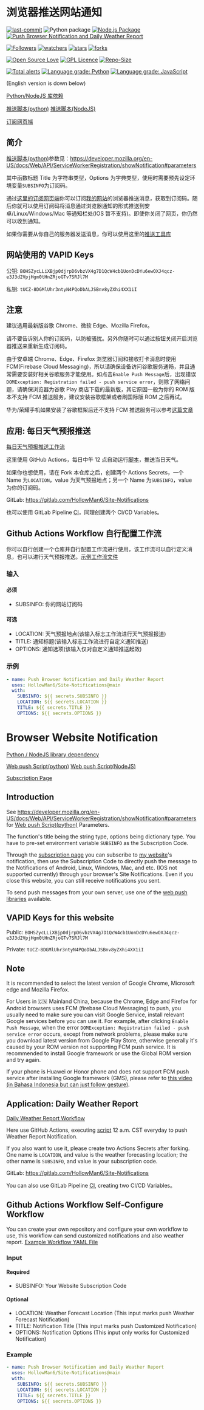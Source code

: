 # 浏览器推送网站通知

[![last-commit](https://img.shields.io/github/last-commit/HollowMan6/Site-Notifications)](https://github.com/HollowMan6/Site-Notifications/graphs/commit-activity)
![Python package](https://github.com/HollowMan6/Site-Notifications/workflows/Python%20package/badge.svg)
[![Node.js Package](https://github.com/HollowMan6/Site-Notifications/actions/workflows/npm-publish.yml/badge.svg)](https://github.com/HollowMan6/Site-Notifications/actions/workflows/npm-publish.yml)
[![Push Browser Notification and Daily Weather Report](https://github.com/HollowMan6/Site-Notifications/actions/workflows/notification.yml/badge.svg)](https://github.com/HollowMan6/Site-Notifications/actions/workflows/notification.yml)

[![Followers](https://img.shields.io/github/followers/HollowMan6?style=social)](https://github.com/HollowMan6?tab=followers)
[![watchers](https://img.shields.io/github/watchers/HollowMan6/Site-Notifications?style=social)](https://github.com/HollowMan6/Site-Notifications/watchers)
[![stars](https://img.shields.io/github/stars/HollowMan6/Site-Notifications?style=social)](https://github.com/HollowMan6/Site-Notifications/stargazers)
[![forks](https://img.shields.io/github/forks/HollowMan6/Site-Notifications?style=social)](https://github.com/HollowMan6/Site-Notifications/network/members)

[![Open Source Love](https://img.shields.io/badge/-%E2%9D%A4%20Open%20Source-Green?style=flat-square&logo=Github&logoColor=white&link=https://hollowman6.github.io/fund.html)](https://hollowman6.github.io/fund.html)
[![GPL Licence](https://img.shields.io/badge/license-GPL-blue)](https://opensource.org/licenses/GPL-3.0/)
[![Repo-Size](https://img.shields.io/github/repo-size/HollowMan6/Site-Notifications.svg)](https://github.com/HollowMan6/Site-Notifications/archive/main.zip)

[![Total alerts](https://img.shields.io/lgtm/alerts/g/HollowMan6/Site-Notifications.svg?logo=lgtm&logoWidth=18)](https://lgtm.com/projects/g/HollowMan6/Site-Notifications/alerts/)
[![Language grade: Python](https://img.shields.io/lgtm/grade/python/g/HollowMan6/Site-Notifications.svg?logo=lgtm&logoWidth=18)](https://lgtm.com/projects/g/HollowMan6/Site-Notifications/context:python)
[![Language grade: JavaScript](https://img.shields.io/lgtm/grade/javascript/g/HollowMan6/Site-Notifications.svg?logo=lgtm&logoWidth=18)](https://lgtm.com/projects/g/HollowMan6/Site-Notifications/context:javascript)

(English version is down below)

[Python/NodeJS 库依赖](https://github.com/HollowMan6/Site-Notifications/network/dependencies)

[推送脚本(python)](python/webpush.py) [推送脚本(NodeJS)](src/webpush.js)

[订阅网页端](index.html)

## 简介

[推送脚本(python)](python/webpush.py)参数见：https://developer.mozilla.org/en-US/docs/Web/API/ServiceWorkerRegistration/showNotification#parameters

其中函数标题 Title 为字符串类型，Options 为字典类型，使用时需要预先设定环境变量`SUBSINFO`为订阅码。

通过[这里的订阅网页端](https://hollowman.ml/Site-Notifications/)你可以订阅[我的网站](https://hollowman.ml/)的浏览器推送消息，获取到订阅码。随后你就可以使用订阅码将消息通过浏览器通知的形式推送到安卓/Linux/Windows/Mac 等通知栏处(IOS 暂不支持)。即使你关闭了网页，你仍然可以收到通知。

如果你需要从你自己的服务器发送消息，你可以使用这里的[推送工具库](https://github.com/web-push-libs)

## 网站使用的 VAPID Keys

公钥: `BOHSZycLLiXBjp0djrpD6vbzVX4g7D1QcW4cb1UonDcDYu6ewOXJ4qcz-e3J3d2VpjHgm0tHnZRjoGTv7SRJl7M`

私钥: `tUCZ-8DGMlUhr3ntyN4PQoDbALJSBnv8yZXhi4XX1iI`

## 注意

建议选用最新版谷歌 Chrome、微软 Edge、Mozilla Firefox。

请不要告诉别人你的订阅码，以防被骚扰。另外你随时可以通过按钮关闭开启浏览器推送来重新生成订阅码。

由于安卓端 Chrome、Edge、Firefox 浏览器订阅和接收打卡消息时使用 FCM(Firebase Cloud Messaging)，所以请确保设备访问谷歌服务通畅，并且通常需要安装好相关谷歌服务才能使用。如点击`Enable Push Message`后，出现错误`DOMException: Registration failed - push service error`，则除了网络问题，请确保浏览器为谷歌 Play 商店下载的最新版，其它原因一般为你的 ROM 版本不支持 FCM 推送服务，建议安装谷歌框架或者刷国际版 ROM 之后再试。

华为/荣耀手机如果安装了谷歌框架后还不支持 FCM 推送服务可以参考[这篇文章](https://github.com/HollowMan6/LZU-Auto-COVID-Health-Report/tree/main/docs/Huawei_Honor_FCM_Fix)

## 应用: 每日天气预报推送

[每日天气预报推送工作流](.github/workflows/weatherreport.yml)

这里使用 GitHub Actions，每日中午 12 点自动运行[脚本](python/weather.py)，推送当日天气。

如果你也想使用，请在 Fork 本仓库之后，创建两个 Actions Secrets，一个 Name 为`LOCATION`，value 为天气预报地点；另一个 Name 为`SUBSINFO`，value 为你的订阅码。

GitLab: https://gitlab.com/HollowMan6/Site-Notifications

也可以使用 GitLab Pipeline [CI](.gitlab-ci.yml)，同理创建两个 CI/CD Variables。

## Github Actions Workflow 自行配置工作流

你可以自行创建一个仓库并自行配置工作流进行使用，该工作流可以自行定义消息，也可以进行天气预报推送。[示例工作流文件](.github/workflows/notification.yml)

### 输入

#### 必须

- SUBSINFO: 你的网站订阅码

#### 可选

- LOCATION: 天气预报地点(该输入标志工作流进行天气预报报道)
- TITLE: 通知标题(该输入标志工作流进行自定义通知推送)
- OPTIONS: 通知选项(该输入仅对自定义通知推送起效)

### 示例

```yaml
- name: Push Browser Notification and Daily Weather Report
  uses: HollowMan6/Site-Notifications@main
  with:
    SUBSINFO: ${{ secrets.SUBSINFO }}
    LOCATION: ${{ secrets.LOCATION }}
    TITLE: ${{ secrets.TITLE }}
    OPTIONS: ${{ secrets.OPTIONS }}
```

# Browser Website Notification

[Python / NodeJS library dependency](https://github.com/HollowMan6/Site-Notifications/network/dependencies)

[Web push Script(python)](python/webpush.py) [Web push Script(NodeJS)](src/webpush.js)

[Subscription Page](index.html)

## Introduction

See https://developer.mozilla.org/en-US/docs/Web/API/ServiceWorkerRegistration/showNotification#parameters for [Web push Script(python)](python/webpush.py) Parameters.

The function's title being the string type, options being dictionary type. You have to pre-set environment variable `SUBSINFO` as the Subscription Code.

Through the [subscription page](https://hollowman.ml/Site-Notifications/) you can subscribe to [my website](https://hollowman.ml/)'s notification, then use the Subscription Code to directly push the message to the Notifications of Android, Linux, Windows, Mac, and etc. (IOS not supported currently) through your browser's Site Notifications. Even if you close this website, you can still receive notifications you sent.

To send push messages from your own server, use one of the [web push libraries](https://github.com/web-push-libs) available.

## VAPID Keys for this website

Public: `BOHSZycLLiXBjp0djrpD6vbzVX4g7D1QcW4cb1UonDcDYu6ewOXJ4qcz-e3J3d2VpjHgm0tHnZRjoGTv7SRJl7M`

Private: `tUCZ-8DGMlUhr3ntyN4PQoDbALJSBnv8yZXhi4XX1iI`

## Note

It is recommended to select the latest version of Google Chrome, Microsoft edge and Mozilla Firefox.

For Users in 🇨🇳 Mainland China, because the Chrome, Edge and Firefox for Android browsers uses FCM (firebase Cloud Messaging) to push, you usually need to make sure you can visit Google Service, install relevant Google services before you can use it. For example, after clicking `Enable Push Message`, when the error `DOMException: Registration failed - push service error` occurs, except from network problems, please make sure you download latest version from Google Play Store, otherwise generally it's caused by your ROM version not supporting FCM push service. It is recommended to install Google framework or use the Global ROM version and try again.

If your phone is Huawei or Honor phone and does not support FCM push service after installing Google framework (GMS), please refer to [this video (in Bahasa Indonesia but can just follow gesture)](https://www.youtube.com/watch?v=nLzYrxm0mMg).

## Application: Daily Weather Report

[Daily Weather Report Workflow](.github/workflows/weatherreport.yml)

Here use GitHub Actions, executing [script](python/weather.py) 12 a.m. CST everyday to push Weather Report Notification.

If you also want to use it, please create two Actions Secrets after forking. One name is `LOCATION`, and value is the weather forecasting location; the other name is `SUBSINFO`, and value is your subscription code.

GitLab: https://gitlab.com/HollowMan6/Site-Notifications

You can also use GitLab Pipeline [CI](.gitlab-ci.yml), creating two CI/CD Variables。

## Github Actions Workflow Self-Configure Workflow

You can create your own repository and configure your own workflow to use, this workflow can send customized notifications and also weather report. [Example Workflow YAML File](.github/workflows/notification.yml)

### Input

#### Required

- SUBSINFO: Your Website Subscription Code

#### Optional

- LOCATION: Weather Forecast Location (This input marks push Weather Forecast Notification)
- TITLE: Notification Title (This input marks push Customized Notification)
- OPTIONS: Notification Options (This input only works for Customized Notification)

### Example

```yaml
- name: Push Browser Notification and Daily Weather Report
  uses: HollowMan6/Site-Notifications@main
  with:
    SUBSINFO: ${{ secrets.SUBSINFO }}
    LOCATION: ${{ secrets.LOCATION }}
    TITLE: ${{ secrets.TITLE }}
    OPTIONS: ${{ secrets.OPTIONS }}
```

